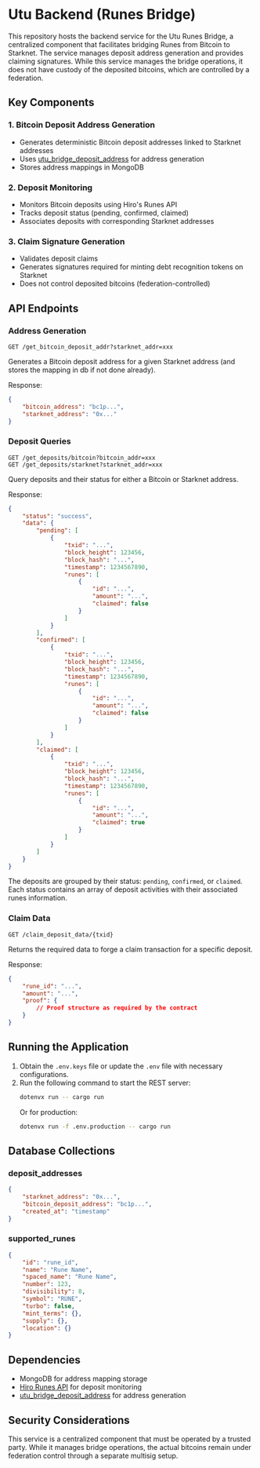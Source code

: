 # Utu Backend (Runes Bridge)

This repository hosts the backend service for the Utu Runes Bridge, a centralized component that facilitates bridging Runes from Bitcoin to Starknet. The service manages deposit address generation and provides claiming signatures. While this service manages the bridge operations, it does not have custody of the deposited bitcoins, which are controlled by a federation.

## Key Components

### 1. Bitcoin Deposit Address Generation
- Generates deterministic Bitcoin deposit addresses linked to Starknet addresses
- Uses [utu_bridge_deposit_address](https://github.com/lfglabs-dev/utu_bridge_deposit_address) for address generation
- Stores address mappings in MongoDB

### 2. Deposit Monitoring
- Monitors Bitcoin deposits using Hiro's Runes API
- Tracks deposit status (pending, confirmed, claimed)
- Associates deposits with corresponding Starknet addresses

### 3. Claim Signature Generation
- Validates deposit claims
- Generates signatures required for minting debt recognition tokens on Starknet
- Does not control deposited bitcoins (federation-controlled)

## API Endpoints

### Address Generation
```
GET /get_bitcoin_deposit_addr?starknet_addr=xxx
```
Generates a Bitcoin deposit address for a given Starknet address (and stores the mapping in db if not done already).

Response:
```json
{
    "bitcoin_address": "bc1p...",
    "starknet_address": "0x..."
}
```

### Deposit Queries
```
GET /get_deposits/bitcoin?bitcoin_addr=xxx
GET /get_deposits/starknet?starknet_addr=xxx
```
Query deposits and their status for either a Bitcoin or Starknet address.

Response:
```json
{
    "status": "success",
    "data": {
        "pending": [
            {
                "txid": "...",
                "block_height": 123456,
                "block_hash": "...",
                "timestamp": 1234567890,
                "runes": [
                    {
                        "id": "...",
                        "amount": "...",
                        "claimed": false
                    }
                ]
            }
        ],
        "confirmed": [
            {
                "txid": "...",
                "block_height": 123456,
                "block_hash": "...",
                "timestamp": 1234567890,
                "runes": [
                    {
                        "id": "...",
                        "amount": "...",
                        "claimed": false
                    }
                ]
            }
        ],
        "claimed": [
            {
                "txid": "...",
                "block_height": 123456,
                "block_hash": "...",
                "timestamp": 1234567890,
                "runes": [
                    {
                        "id": "...",
                        "amount": "...",
                        "claimed": true
                    }
                ]
            }
        ]
    }
}
```

The deposits are grouped by their status: `pending`, `confirmed`, or `claimed`. Each status contains an array of deposit activities with their associated runes information.

### Claim Data
```
GET /claim_deposit_data/{txid}
```
Returns the required data to forge a claim transaction for a specific deposit.

Response:
```json
{
    "rune_id": "...",
    "amount": "...",
    "proof": {
        // Proof structure as required by the contract
    }
}
```

## Running the Application

1. Obtain the `.env.keys` file or update the `.env` file with necessary configurations.
2. Run the following command to start the REST server:
   ```bash
   dotenvx run -- cargo run
   ```
   Or for production:
   ```bash
   dotenvx run -f .env.production -- cargo run
   ```

## Database Collections

### deposit_addresses
```json
{
    "starknet_address": "0x...",
    "bitcoin_deposit_address": "bc1p...",
    "created_at": "timestamp"
}
```

### supported_runes
```json
{
    "id": "rune_id",
    "name": "Rune Name",
    "spaced_name": "Rune Name",
    "number": 123,
    "divisibility": 8,
    "symbol": "RUNE",
    "turbo": false,
    "mint_terms": {},
    "supply": {},
    "location": {}
}
```

## Dependencies
- MongoDB for address mapping storage
- [Hiro Runes API](https://docs.hiro.so/bitcoin/runes/api/activities/) for deposit monitoring
- [utu_bridge_deposit_address](https://github.com/lfglabs-dev/utu_bridge_deposit_address) for address generation

## Security Considerations
This service is a centralized component that must be operated by a trusted party. While it manages bridge operations, the actual bitcoins remain under federation control through a separate multisig setup.
